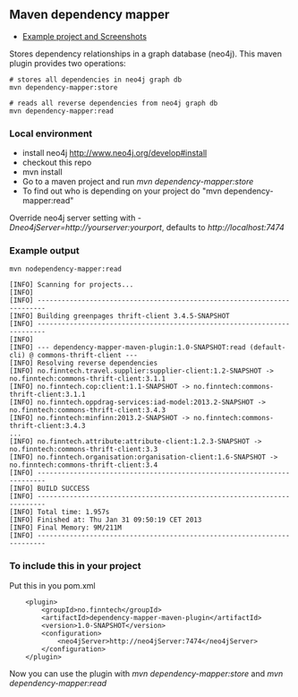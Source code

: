 ## Maven dependency mapper

* [Example project and Screenshots](documentation/README.md)

Stores dependency relationships in a graph database (neo4j). This maven plugin provides two operations:

```
# stores all dependencies in neo4j graph db
mvn dependency-mapper:store

# reads all reverse dependencies from neo4j graph db
mvn dependency-mapper:read
```

### Local environment

* install neo4j http://www.neo4j.org/develop#install
* checkout this repo
* mvn install
* Go to a maven project and run *mvn dependency-mapper:store*
* To find out who is depending on your project do "mvn dependency-mapper:read"

Override neo4j server setting with *-Dneo4jServer=http://yourserver:yourport*, defaults to *http://localhost:7474*

### Example output

```
mvn nodependency-mapper:read 

[INFO] Scanning for projects...
[INFO]                                                                         
[INFO] ------------------------------------------------------------------------
[INFO] Building greenpages thrift-client 3.4.5-SNAPSHOT
[INFO] ------------------------------------------------------------------------
[INFO] 
[INFO] --- dependency-mapper-maven-plugin:1.0-SNAPSHOT:read (default-cli) @ commons-thrift-client ---
[INFO] Resolving reverse dependencies
[INFO] no.finntech.travel.supplier:supplier-client:1.2-SNAPSHOT -> no.finntech:commons-thrift-client:3.1.1
[INFO] no.finntech.cop:client:1.1-SNAPSHOT -> no.finntech:commons-thrift-client:3.1.1
[INFO] no.finntech.oppdrag-services:iad-model:2013.2-SNAPSHOT -> no.finntech:commons-thrift-client:3.4.3
[INFO] no.finntech:minfinn:2013.2-SNAPSHOT -> no.finntech:commons-thrift-client:3.4.3
...
[INFO] no.finntech.attribute:attribute-client:1.2.3-SNAPSHOT -> no.finntech:commons-thrift-client:3.3
[INFO] no.finntech.organisation:organisation-client:1.6-SNAPSHOT -> no.finntech:commons-thrift-client:3.4
[INFO] ------------------------------------------------------------------------
[INFO] BUILD SUCCESS
[INFO] ------------------------------------------------------------------------
[INFO] Total time: 1.957s
[INFO] Finished at: Thu Jan 31 09:50:19 CET 2013
[INFO] Final Memory: 9M/211M
[INFO] ------------------------------------------------------------------------
```

### To include this in your project

Put this in you pom.xml

```
    <plugin>
        <groupId>no.finntech</groupId>
        <artifactId>dependency-mapper-maven-plugin</artifactId>
        <version>1.0-SNAPSHOT</version>
        <configuration>
            <neo4jServer>http://neo4jServer:7474</neo4jServer>
        </configuration>
    </plugin>
```

Now you can use the plugin with *mvn dependency-mapper:store* and *mvn dependency-mapper:read*
